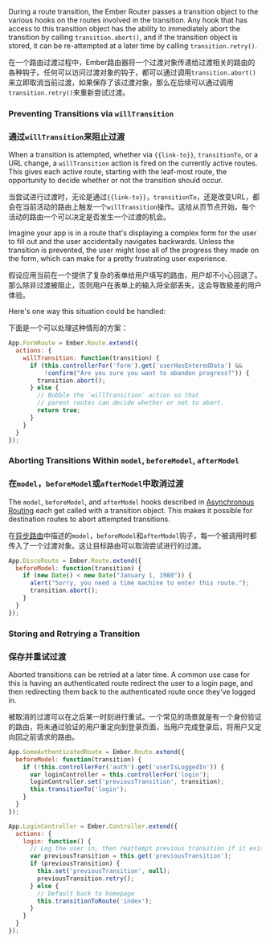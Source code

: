 During a route transition, the Ember Router passes a transition
object to the various hooks on the routes involved in the transition.
Any hook that has access to this transition object has the ability
to immediately abort the transition by calling `transition.abort()`, 
and if the transition object is stored, it can be re-attempted at a 
later time by calling `transition.retry()`.

在一个路由过渡过程中，Ember路由器将一个过渡对象传递给过渡相关的路由的各种钩子。任何可以访问过渡对象的钩子，都可以通过调用`transition.abort()`来立即取消当前过渡，如果保存了该过渡对象，那么在后续可以通过调用`transition.retry()`来重新尝试过渡。

### Preventing Transitions via `willTransition`

### 通过`willTransition`来阻止过渡

When a transition is attempted, whether via `{{link-to}}`, `transitionTo`,
or a URL change, a `willTransition` action is fired on the currently
active routes. This gives each active route, starting with the leaf-most
route, the opportunity to decide whether or not the transition should occur.

当尝试进行过渡时，无论是通过`{{link-to}}`，`transitionTo`，还是改变URL，都会在当前活动的路由上触发一个`willTransition`操作。这给从页节点开始，每个活动的路由一个可以决定是否发生一个过渡的机会。

Imagine your app is in a route that's displaying a complex form for the user
to fill out and the user accidentally navigates backwards. Unless the
transition is prevented, the user might lose all of the progress they
made on the form, which can make for a pretty frustrating user experience.

假设应用当前在一个提供了复杂的表单给用户填写的路由，用户却不小心回退了。那么除非过渡被阻止，否则用户在表单上的输入将全部丢失，这会导致极差的用户体验。

Here's one way this situation could be handled:

下面是一个可以处理这种情形的方案：

```js
App.FormRoute = Ember.Route.extend({
  actions: {
    willTransition: function(transition) {
      if (this.controllerFor('form').get('userHasEnteredData') &&
          !confirm("Are you sure you want to abandon progress?")) {
        transition.abort();
      } else {
        // Bubble the `willTransition` action so that
        // parent routes can decide whether or not to abort.
        return true;
      }
    }
  }
});
```

### Aborting Transitions Within `model`, `beforeModel`, `afterModel`

### 在`model`，`beforeModel`或`afterModel`中取消过渡

The `model`, `beforeModel`, and `afterModel` hooks described in
[Asynchronous Routing](/guides/routing/asynchronous-routing)
each get called with a transition object. This makes it possible for
destination routes to abort attempted transitions.

在[异步路由](/guides/routing/asynchronous-routing)中描述的`model`，`beforeModel`和`afterModel`钩子，每一个被调用时都传入了一个过渡对象。这让目标路由可以取消尝试进行的过渡。

```js
App.DiscoRoute = Ember.Route.extend({
  beforeModel: function(transition) {
    if (new Date() < new Date("January 1, 1980")) {
      alert("Sorry, you need a time machine to enter this route.");
      transition.abort();
    }
  }
});
```

### Storing and Retrying a Transition

### 保存并重试过渡

Aborted transitions can be retried at a later time. A common use case
for this is having an authenticated route redirect the user to a login
page, and then redirecting them back to the authenticated route once
they've logged in. 

被取消的过渡可以在之后某一时刻进行重试。一个常见的场景就是有一个身份验证的路由，将未通过验证的用户重定向到登录页面，当用户完成登录后，将用户又定向回之前请求的路由。

```js
App.SomeAuthenticatedRoute = Ember.Route.extend({
  beforeModel: function(transition) {
    if (!this.controllerFor('auth').get('userIsLoggedIn')) {
      var loginController = this.controllerFor('login');
      loginController.set('previousTransition', transition);
      this.transitionTo('login');
    }
  }
});

App.LoginController = Ember.Controller.extend({
  actions: {
    login: function() {
      // Log the user in, then reattempt previous transition if it exists.
      var previousTransition = this.get('previousTransition');
      if (previousTransition) {
        this.set('previousTransition', null);
        previousTransition.retry();
      } else {
        // Default back to homepage
        this.transitionToRoute('index');
      }
    }
  }
});
```

